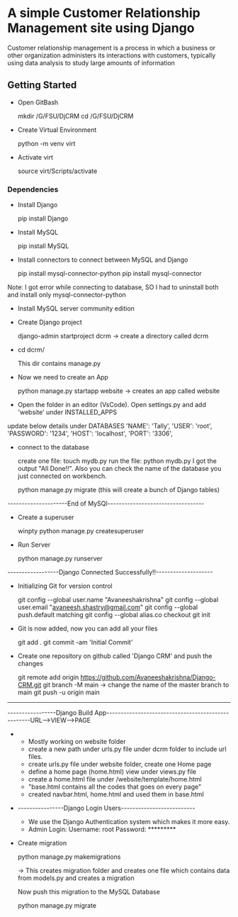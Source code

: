 # A simple Customer Relationship Management site using Django

Customer relationship management is a process in which a business or other organization administers its interactions with customers, typically using data analysis to study large amounts of information


## Getting Started
* Open GitBash
  
  	mkdir /G/FSU/DjCRM
	cd /G/FSU/DjCRM


* Create Virtual Environment
  
  	python -m venv virt

* Activate virt
  
  	source virt/Scripts/activate

### Dependencies

* Install Django
  
  	pip install Django

* Install MySQL

  	pip install MySQL

* Install connectors to connect between MySQL and Django

	pip install mysql-connector-python
	pip install mysql-connector

Note: I got error while connecting to database, SO I had to uninstall both and install only mysql-connector-python

* Install MySQL server community edition

* Create Django project

  	django-admin startproject dcrm  -> create a directory called dcrm

* cd dcrm/

	This dir contains manage.py

* Now we need to create an App

	python manage.py startapp website  -> creates an app called website

* Open the folder in an editor (VsCode). Open settings.py and add 'website' under INSTALLED_APPS

update below details under DATABASES
'NAME': 'Tally',
        'USER': 'root',
        'PASSWORD': '1234',
        'HOST': 'localhost',
        'PORT': '3306',

* connect to the database

	create one file: touch mydb.py 
	run the file: python mydb.py
	I got the output "All Done!!". Also you can check the name of the database you just connected on workbench.

	python manage.py migrate (this will create a bunch of Django tables)

---------------------End of MySQl----------------------------------

* Create a superuser

	winpty python manage.py createsuperuser


* Run Server

  	python manage.py runserver


------------------Django Connected Successfully!!--------------------

* Initializing Git for version control

	git config --global user.name "Avaneeshakrishna"
	git config --global user.email "avaneesh.shastry@gmail.com"
	git config --global push.default matching
  	git config --global alias.co checkout
  	git init

* Git is now added, now you can add all your files

	git add .
  	git commit -am 'Initial Commit'

* Create one repository on github called 'Django CRM' and push the changes

  	git remote add origin https://github.com/Avaneeshakrishna/Django-CRM.git
  	git branch -M main  -> change the name of the master branch to main
  	git push -u origin main
--------------------------------------------------------------------------------------

-----------------Django Build App---------------------------------------------------URL-->VIEW-->PAGE

*  
	* Mostly working on website folder
	* create a new path under urls.py file under dcrm folder to include url files. 	
	* create urls.py file under website folder, create one Home page
	* define a home page (home.html) view under views.py file
	* create a home.html file under /website/template/home.html
	* "base.html contains all the codes that goes on every page"
	* created navbar.html, home.html and used them in base.html

* ----------------Django Login Users--------------------------

	* We use the Django Authentication system which makes it more easy.
	* Admin Login:
		Username: root
		Password: *********
*  Create migration

	python manage.py makemigrations

	-> This creates migration folder and creates one file which contains data from models.py and creates a migration

	Now push this migration to the MySQL Database
	
	python manage.py migrate 
